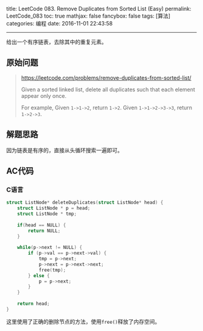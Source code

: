 title: LeetCode 083. Remove Duplicates from Sorted List (Easy)
permalink: LeetCode_083
toc: true
mathjax: false
fancybox: false
tags: [算法]
categories: 编程
date: 2016-11-01 22:43:58

---

给出一个有序链表，去除其中的重复元素。

<!--more-->

## 原始问题

> https://leetcode.com/problems/remove-duplicates-from-sorted-list/
>
> Given a sorted linked list, delete all duplicates such that each element appear only once.
> 
> For example,
> Given `1->1->2`, return `1->2`.
> Given `1->1->2->3->3`, return `1->2->3`.


## 解题思路

因为链表是有序的，直接从头循环搜索一遍即可。

## AC代码

### C语言

```c
struct ListNode* deleteDuplicates(struct ListNode* head) {
    struct ListNode * p = head;
    struct ListNode * tmp;
    
    if(head == NULL) {
        return NULL;
    }
    
    while(p->next != NULL) {
        if (p->val == p->next->val) {
            tmp = p->next;
            p->next = p->next->next;
            free(tmp);
        } else {
            p = p->next;
        }
    }
    
    return head;
}
```

这里使用了正确的删除节点的方法，使用`free()`释放了内存空间。